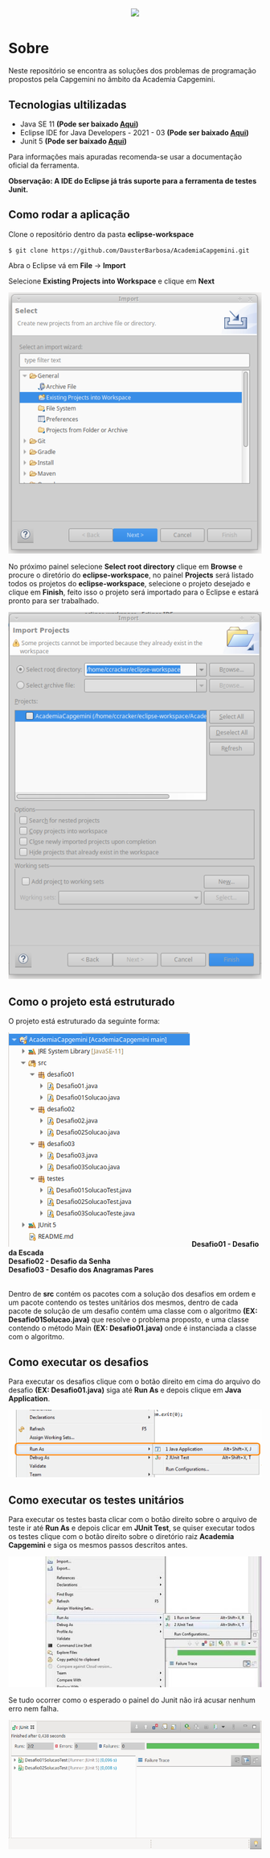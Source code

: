 <h1 align="center"><img src="https://capgemini.proway.com.br/assets/img/logo-capgemini.png"/></h1>

# Sobre

<p>Neste repositório se encontra as soluções dos problemas de programação propostos pela Capgemini no âmbito da Academia Capgemini.</p>

## Tecnologias ultilizadas

<ul>
    <li>Java SE 11 <strong>(Pode ser baixado <a href="https://www.oracle.com/br/java/technologies/javase/jdk11-archive-downloads.html">Aqui</a>)</strong></li>
    <li>Eclipse IDE for Java Developers - 2021 - 03 <strong>(Pode ser baixado <a href="https://www.eclipse.org/downloads/">Aqui</a>)</strong></li>
    <li>Junit 5 <strong>(Pode ser baixado <a href="https://junit.org/junit5/">Aqui</a>)</strong></li></li>
</ul>

<p>Para informações mais apuradas recomenda-se usar a documentação oficial da ferramenta.</p>

<strong>Observação: A IDE do Eclipse já trás suporte para a ferramenta de testes Junit.</strong>

## Como rodar a aplicação

<p>Clone o repositório dentro da pasta <strong>eclipse-workspace</strong></p>

`$ git clone https://github.com/DausterBarbosa/AcademiaCapgemini.git`

<p>Abra o Eclipse vá em <strong>File</strong> -> <strong>Import</strong></p>

<p>Selecione <strong>Existing Projects into Workspace</strong> e clique em <strong>Next</strong></p>

<img src=".github/Screenshot_2022-02-18_14-39-53.png"/>

<p>No próximo painel selecione <strong>Select root directory</strong> clique em <strong>Browse</strong> e procure o diretório do <strong>eclipse-workspace</strong>, no painel <strong>Projects</strong> será listado todos os projetos do <strong>eclipse-workspace</strong>, selecione o projeto desejado e clique em <strong>Finish</strong>, feito isso o projeto será importado para o Eclipse e estará pronto para ser trabalhado.</p>

<img src=".github/Screenshot_2022-02-18_14-40-32.png"/>

## Como o projeto está estruturado

<p>O projeto está estruturado da seguinte forma:</p>
<img src=".github/Screenshot_2022-02-19_21-01-39.png"/>
<strong>Desafio01 - Desafio da Escada</strong><br/>
<strong>Desafio02 - Desafio da Senha</strong><br/>
<strong>Desafio03 - Desafio dos Anagramas Pares</strong></br></br>
<p>Dentro de <strong>src</strong> contém os pacotes com a solução dos desafios em ordem e um pacote contendo os testes unitários dos mesmos, dentro de cada pacote de solução de um desafio contém uma classe com o algoritmo <strong>(EX: Desafio01Solucao.java)</strong> que resolve o problema proposto, e uma classe contendo o método Main <strong>(EX: Desafio01.java)</strong> onde é instanciada a classe com o algoritmo.</p>

## Como executar os desafios

<p>Para executar os desafios clique com o botão direito em cima do arquivo do desafio <strong>(EX: Desafio01.java)</strong> siga até <strong>Run As</strong> e depois clique em <strong>Java Application</strong>.</p>

<img src=".github/Screenshot_2022-02-18_16-21-59.png"/>

## Como executar os testes unitários

<p>Para executar os testes basta clicar com o botão direito sobre o arquivo de teste ir até <strong>Run As</strong> e depois clicar em <strong>JUnit Test</strong>, se quiser executar todos os testes clique com o botão direito sobre o diretório raiz <strong>Academia Capgemini</strong> e siga os mesmos passos descritos antes.</p>

<img src=".github/Screenshot_2022-02-18_15-37-37.png"/>

<p>Se tudo ocorrer como o esperado o painel do Junit não irá acusar nenhum erro nem falha.</p>

<img src=".github/Screenshot_2022-02-18_15-44-50.png"/>
